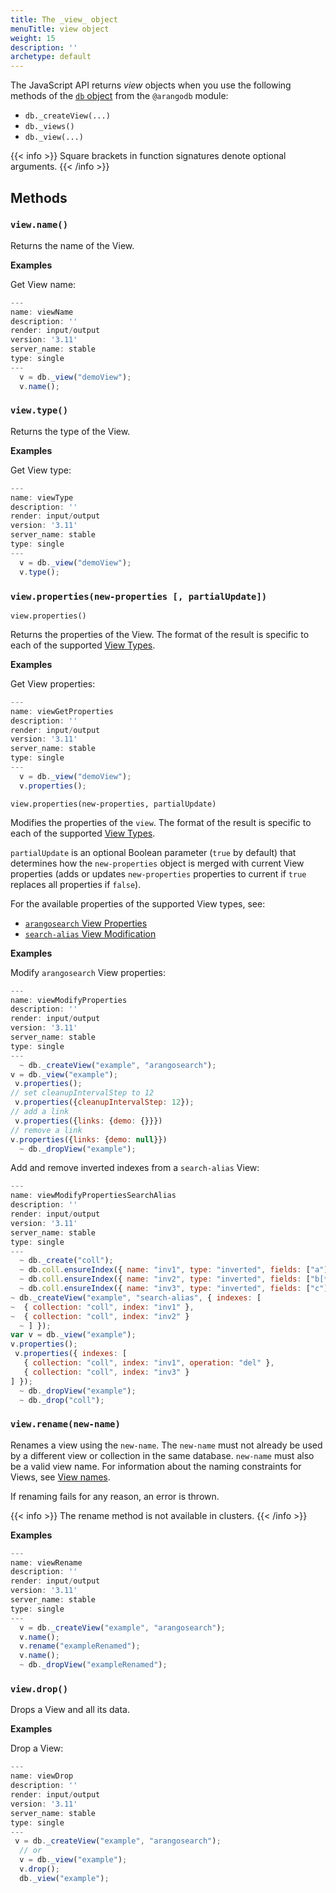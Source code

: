 ```yaml
---
title: The _view_ object
menuTitle: view object
weight: 15
description: ''
archetype: default
---
```

The JavaScript API returns _view_ objects when you use the following methods
of the [`db` object](db-object.md) from the `@arangodb` module:

- `db._createView(...)` 
- `db._views()` 
- `db._view(...)`

{{< info >}}
Square brackets in function signatures denote optional arguments.
{{< /info >}}

## Methods

### `view.name()`

Returns the name of the View.

**Examples**

Get View name:

```js
---
name: viewName
description: ''
render: input/output
version: '3.11'
server_name: stable
type: single
---
  v = db._view("demoView");
  v.name();
```

### `view.type()`

Returns the type of the View.

**Examples**

Get View type:

```js
---
name: viewType
description: ''
render: input/output
version: '3.11'
server_name: stable
type: single
---
  v = db._view("demoView");
  v.type();
```

### `view.properties(new-properties [, partialUpdate])`

`view.properties()`

Returns the properties of the View. The format of the result is specific to
each of the supported [View Types](../../../concepts/data-structure/views.md).

**Examples**

Get View properties:

```js
---
name: viewGetProperties
description: ''
render: input/output
version: '3.11'
server_name: stable
type: single
---
  v = db._view("demoView");
  v.properties();
```


`view.properties(new-properties, partialUpdate)`

Modifies the properties of the `view`. The format of the result is specific to
each of the supported [View Types](../../../concepts/data-structure/views.md).

`partialUpdate` is an optional Boolean parameter (`true` by default) that
determines how the `new-properties` object is merged with current View properties
(adds or updates `new-properties` properties to current if `true` replaces all
properties if `false`).

For the available properties of the supported View types, see:
- [`arangosearch` View Properties](../../../index-and-search/arangosearch/arangosearch-views-reference.md#view-properties)
- [`search-alias` View Modification](../../../index-and-search/arangosearch/search-alias-views-reference.md#view-modification)

**Examples**

Modify `arangosearch` View properties:

```js
---
name: viewModifyProperties
description: ''
render: input/output
version: '3.11'
server_name: stable
type: single
---
  ~ db._createView("example", "arangosearch");
v = db._view("example");
 v.properties();
// set cleanupIntervalStep to 12
 v.properties({cleanupIntervalStep: 12});
// add a link
 v.properties({links: {demo: {}}})
// remove a link
v.properties({links: {demo: null}})
  ~ db._dropView("example");
```

Add and remove inverted indexes from a `search-alias` View:

```js
---
name: viewModifyPropertiesSearchAlias
description: ''
render: input/output
version: '3.11'
server_name: stable
type: single
---
  ~ db._create("coll");
  ~ db.coll.ensureIndex({ name: "inv1", type: "inverted", fields: ["a"] });
  ~ db.coll.ensureIndex({ name: "inv2", type: "inverted", fields: ["b[*]"] });
  ~ db.coll.ensureIndex({ name: "inv3", type: "inverted", fields: ["c"] });
~ db._createView("example", "search-alias", { indexes: [
~  { collection: "coll", index: "inv1" },
~  { collection: "coll", index: "inv2" }
  ~ ] });
var v = db._view("example");
v.properties();
 v.properties({ indexes: [
   { collection: "coll", index: "inv1", operation: "del" },
   { collection: "coll", index: "inv3" }
] });
  ~ db._dropView("example");
  ~ db._drop("coll");
```

### `view.rename(new-name)`

Renames a view using the `new-name`. The `new-name` must not already be used by
a different view or collection in the same database. `new-name` must also be a
valid view name. For information about the naming constraints for Views, see
[View names](../../../concepts/data-structure/views.md#view-names).

If renaming fails for any reason, an error is thrown.

{{< info >}}
The rename method is not available in clusters.
{{< /info >}}

**Examples**

```js
---
name: viewRename
description: ''
render: input/output
version: '3.11'
server_name: stable
type: single
---
  v = db._createView("example", "arangosearch");
  v.name();
  v.rename("exampleRenamed");
  v.name();
  ~ db._dropView("exampleRenamed");
```

### `view.drop()`

Drops a View and all its data.

**Examples**

Drop a View:

```js
---
name: viewDrop
description: ''
render: input/output
version: '3.11'
server_name: stable
type: single
---
 v = db._createView("example", "arangosearch");
  // or
  v = db._view("example");
  v.drop();
  db._view("example");
```
